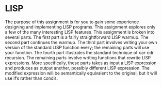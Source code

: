 # LISP

The purpose of this assignment is for you to gain some experience designing and implementing
LISP programs. This assignment explores only a few of the many interesting LISP features.
This assignment is broken into several parts. The first part is a fairly straightforward LISP
warmup. The second part continues the warmup. The third part involves writing your own version
of the standard LISP function every; the remaining parts will use your function. The fourth
part illustrates the standard technique of car-cdr recursion. The remaining parts involve writing
functions that rewrite LISP expressions. More specifically, these parts takes as input a LISP
expression and produces as output another, possibly different LISP expression. The modified
expression will be semantically equivalent to the original, but it will use if’s rather than cond’s.